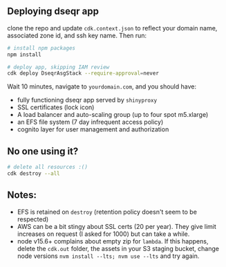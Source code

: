 ## Deploying dseqr app

clone the repo and update `cdk.context.json` to reflect your
domain name, associated zone id, and ssh key name. Then run:

```bash
# install npm packages
npm install

# deploy app, skipping IAM review
cdk deploy DseqrAsgStack --require-approval=never
```

Wait 10 minutes, navigate to `yourdomain.com`, and you should have:

* fully functioning dseqr app served by `shinyproxy`
* SSL certificates (lock icon)
* A load balancer and auto-scaling group (up to four spot m5.xlarge)
* an EFS file system (7 day infrequent access policy)
* cognito layer for user management and authorization


## No one using it?

```bash
# delete all resources :()
cdk destroy --all
```

## Notes:

* EFS is retained on `destroy` (retention policy doesn't seem to be respected)
* AWS can be a bit stingy about SSL certs (20 per year). They give
limit increases on request (I asked for 1000) but can take a while.
* node v15.6+ complains about empty zip for `lambda`. If this happens, delete the `cdk.out` folder, the assets in your S3 staging bucket, change node versions `nvm install --lts; nvm use --lts` and try again.

